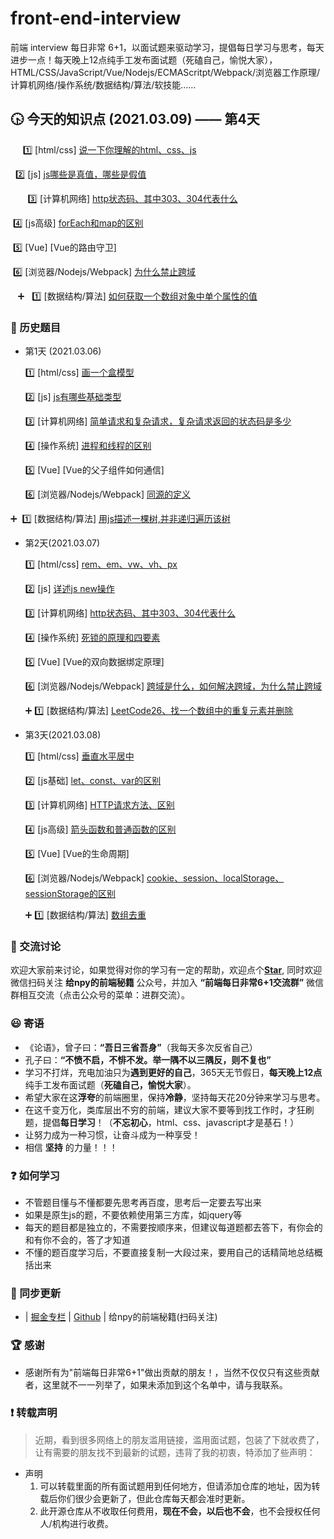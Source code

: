 # front-end-interview
前端 interview 每日非常 6+1，以面试题来驱动学习，提倡每日学习与思考，每天进步一点！每天晚上12点纯手工发布面试题（死磕自己，愉悦大家），HTML/CSS/JavaScript/Vue/Nodejs/ECMAScritpt/Webpack/浏览器工作原理/计算机网络/操作系统/数据结构/算法/软技能……


 ## :clock430: 今天的知识点   (2021.03.09) —— 第4天   
 ​ ​  ​  ​ ​  :one: [html/css] [说一下你理解的html、css、js]()

​        ​ :two: [js] [js哪些是真值，哪些是假值]()

  ​ ​ ​ ​ ​ ​ ​ :three: [计算机网络] [http状态码、其中303、304代表什么]()  

​         :four: [js高级] [forEach和map的区别]()

​         :five: [Vue] [Vue的路由守卫]

​         :six: [浏览器/Nodejs/Webpack] [为什么禁止跨域]()  

 ​ ​ ​ :heavy_plus_sign: ​ ​ ​ :one: [数据结构/算法] [如何获取一个数组对象中单个属性的值]()  


### :camel: 历史题目

- 第1天 (2021.03.06) 

   :one: [html/css] [画一个盒模型]()

   :two: [js] [js有哪些基础类型]()

   :three: [计算机网络] [简单请求和复杂请求，复杂请求返回的状态码是多少]()  

   :four: [操作系统] [进程和线程的区别]()

   :five: [Vue] [Vue的父子组件如何通信]

   :six: [浏览器/Nodejs/Webpack] [同源的定义]()  

:heavy_plus_sign:  ​  :one: [数据结构/算法] [用js描述一棵树,并非递归遍历该树]()  

- 第2天(2021.03.07)

    :one: [html/css] [rem、em、vw、vh、px]()

    :two: [js] [详述js new操作]()

    :three: [计算机网络] [http状态码、其中303、304代表什么]()  

    :four: [操作系统] [死锁的原理和四要素]()

    :five: [Vue] [Vue的双向数据绑定原理]

    :six: [浏览器/Nodejs/Webpack] [跨域是什么，如何解决跨域，为什么禁止跨域]()  

  :heavy_plus_sign: :one: [数据结构/算法] [LeetCode26、找一个数组中的重复元素并删除]()  

- 第3天(2021.03.08)

    :one: [html/css] [垂直水平居中]()

    :two: [js基础] [let、const、var的区别]() 

    :three: [计算机网络] [HTTP请求方法、区别]() 

    :four: [js高级] [箭头函数和普通函数的区别]()

    :five: [Vue] [Vue的生命周期]

    :six: [浏览器/Nodejs/Webpack] [cookie、session、localStorage、sessionStorage的区别]()

  :heavy_plus_sign: :one: [数据结构/算法] [数组去重]()  

### :baby_chick: 交流讨论

欢迎大家前来讨论，如果觉得对你的学习有一定的帮助，欢迎点个[**Star**](https://github.com/Givenchy-Coisini/front-end-interview), 同时欢迎微信扫码关注 **给npy的前端秘籍** 公众号，并加入 **“前端每日非常6+1交流群”** 微信群相互交流（点击公众号的菜单：进群交流）。

### :smiley: 寄语

- 《论语》，曾子曰：**“吾日三省吾身”**（我每天多次反省自己）  
- 孔子曰：**“不愤不启，不悱不发。举一隅不以三隅反，则不复也”**  
- 学习不打烊，充电加油只为**遇到更好的自己**，365天无节假日，**每天晚上12点**纯手工发布面试题（**死磕自己，愉悦大家**）。
- 希望大家在这**浮夸**的前端圈里，保持**冷静**，坚持每天花20分钟来学习与思考。
- 在这千变万化，类库层出不穷的前端，建议大家不要等到找工作时，才狂刷题，提倡**每日学习**！（**不忘初心**，html、css、javascript才是基石！）
- 让努力成为一种习惯，让奋斗成为一种享受！  
- 相信 **坚持** 的力量！！！

### :question: 如何学习

- 不管题目懂与不懂都要先思考再百度，思考后一定要去写出来
- 如果是原生js的题，不要依赖使用第三方库，如jquery等
- 每天的题目都是独立的，不需要按顺序来，但建议每道题都去答下，有你会的和有你不会的，答了才知道
- 不懂的题百度学习后，不要直接复制一大段过来，要用自己的话精简地总结概括出来

### :palm_tree: 同步更新

- | [掘金专栏](https://juejin.cn/user/2365804755554792) | [Github](https://github.com/Givenchy-Coisini/front-end-interview) | 给npy的前端秘籍(扫码关注)

### :trophy: 感谢

* 感谢所有为"前端每日非常6+1"做出贡献的朋友！，当然不仅仅只有这些贡献者，这里就不一一列举了，如果未添加到这个名单中，请与我联系。

### :exclamation: 转载声明

> 近期，看到很多网络上的朋友滥用链接，滥用面试题，包装了下就收费了，让有需要的朋友找不到最新的试题，违背了我的初衷，特添加了些声明：

- 声明
  1. 可以转载里面的所有面试题用到任何地方，但请添加仓库的地址，因为转载后你们很少会更新了，但此仓库每天都会准时更新。
  2. 此开源仓库从不收取任何费用，**现在不会，以后也不会**，也不会授权任何人/机构进行收费。
